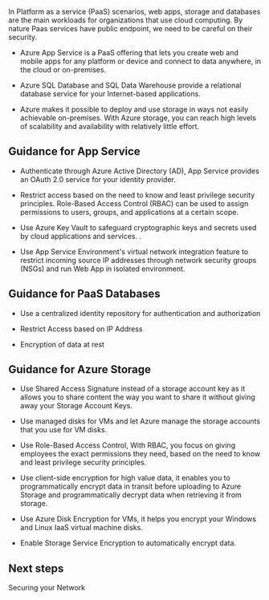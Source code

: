 
In Platform as a service (PaaS) scenarios, web apps, storage and databases are the main workloads for organizations that use cloud computing. By nature Paas services have public endpoint, we need to be careful on their security. 
 
- Azure App Service is a PaaS offering that lets you create web and mobile apps for any platform or device and connect to data anywhere, in the cloud or on-premises.  


- Azure SQL Database and SQL Data Warehouse provide a relational database service for your Internet-based applications.  


- Azure makes it possible to deploy and use storage in ways not easily achievable on-premises. With Azure storage, you can reach high levels of scalability and availability with relatively little effort.  



 


## Guidance for App Service 

- Authenticate through Azure Active Directory (AD), App Service provides an OAuth 2.0 service for your identity provider.  

- Restrict access based on the need to know and least privilege security principles. Role-Based Access Control (RBAC) can be used to assign permissions to users, groups, and applications at a certain scope. 

- Use Azure Key Vault to safeguard cryptographic keys and secrets used by cloud applications and services. .  

- Use App Service Environment's  virtual network integration feature to restrict incoming source IP addresses through network security groups (NSGs) and run Web App in isolated environment. 


## Guidance for PaaS Databases 

- Use a centralized identity repository for authentication and authorization 


- Restrict Access based on IP Address 


- Encryption of data at rest 



## Guidance for Azure Storage 

- Use Shared Access Signature instead of a storage account key as it allows you to share content the way you want to share it without giving away your Storage Account Keys.  

- Use managed disks for VMs and let Azure manage the storage accounts that you use for VM disks. 


- Use Role-Based Access Control, With RBAC, you focus on giving employees the exact permissions they need, based on the need to know and least privilege security principles. 


- Use client-side encryption for high value data, it enables you to programmatically encrypt data in transit before uploading to Azure Storage and programmatically decrypt data when retrieving it from storage. 


- Use Azure Disk Encryption for VMs, it helps you encrypt your Windows and Linux IaaS virtual machine disks.  


- Enable Storage Service Encryption to automatically encrypt data. 



## Next steps 
Securing your Network 
